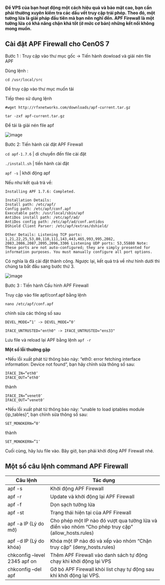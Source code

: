 **Để VPS của bạn hoạt động một cách hiệu quả và bảo mật cao, bạn cần phải thường xuyên kiểm tra các dấu vết truy cập trái phép. Theo đó, một tường lửa là giải pháp đầu tiên mà bạn nên nghĩ đến. APF Firewall là một tường lửa có khả năng chặn khá tốt (ở mức cơ bản) những kết nối không mong muốn.**

## Cài đặt APF Firewall cho CenOS 7

Bước 1 : Truy cập vào thư mục gốc -> Tiến hành dowload và giải nén file APF

Dùng lệnh :

```
cd /usr/local/src
```

Để truy cập vào thư mục muốn tải 

Tiếp theo sử dụng lệnh 

```
#wget http://rfxnetworks.com/downloads/apf-current.tar.gz

tar -zxf apf-current.tar.gz
```
Để tải là giải nén file apf

![image](https://user-images.githubusercontent.com/97047640/177678701-20758328-9169-4dfc-b02c-9fbb9ac2b450.png)

Bước 2: Tiến hành cài đặt APF Firewall

`cd apf-1.7.6` | di chuyển đến file cài đặt

`./install.sh` | tiến hành cài đặt

`apf -s`       | khởi động apf

Nếu như kết quả trả về:

```
Installing APF 1.7.6: Completed.

Installation Details: 
Install path: /etc/apf/ 
Config path: /etc/apf/conf.apf 
Executable path: /usr/local/sbin/apf 
AntiDos install path: /etc/apf/ad/
AntiDos config path: /etc/apf/ad/conf.antidos
DShield Client Parser: /etc/apf/extras/dshield/

Other Details: Listening TCP ports: 1,21,22,25,53,80,110,111,143,443,465,993,995,2082, 2083,2086,2087,2095,2096,3306 Listening UDP ports: 53,55880 Note: These ports are not auto-configured; they are simply presented for information purposes. You must manually configure all port options.
```

Có nghĩa là đã cài đặt thành công. Ngược lại, kết quả trả về như hình dưới thì chúng ta bắt đầu sang bước thứ 3.

![image](https://user-images.githubusercontent.com/97047640/177687159-b27b1a57-2b4f-46b8-9b54-6ef4c42f6f35.png)

Bước 3 : Tiến hành Cấu hình APF Firewall

Truy cập vào file apf/conf.apf bằng lệnh

```
nano /etc/apf/conf.apf
```

chỉnh sửa các thông số sau 

```
DEVEL_MODE=”1″ -> DEVEL_MODE=”0″
```
```
IFACE_UNTRUSTED="enth0" -> IFACE_UNTRUSTED="ens33"
```
 Lưu file và reload lại APF bằng lệnh `apf -r`
 
 **Một số lỗi thường gặp**
 
*Nếu lỗi xuất phát từ thông báo này: “eth0: error fetching interface information: Device not found“, bạn hãy chỉnh sửa thông số sau:
```
IFACE_IN=”eth0″
IFACE_OUT=”eth0″
```
thành
```
IFACE_IN=”venet0″
IFACE_OUT=”venet0″
```
*Nếu lỗi xuất phát từ thông báo này: “unable to load iptables module {ip_tables}“, bạn chỉnh sửa thông số sau:
```
SET_MONOKERN=”0″
```
thành
```
SET_MONOKERN=”1″
```
Cuối cùng, hãy lưu file vào. Bây giờ, bạn phải khởi động APF Firewall nhé.

## Một số câu lệnh command APF Firewall

|Câu lệnh|Tác dụng|
|-----------|-----------|
|apf -s | Khởi động APF Firewall|
|apf -r | Update và khởi động lại APF Firewall|
|apf -f | Dọn sạch tường lửa|
|apf -st | Trạng thái hiện tại của APF Firewall|
|apf -a IP {Lý do mở} | Cho phép một IP nào đó vượt qua tường lửa và điền vào nhóm “Cho phép truy cập” (allow_hosts.rules)|
|apf -d IP {Lý do khóa} | Khóa một IP nào đó và xếp vào nhóm “Chặn truy cập” (deny_hosts.rules)|
|chkconfig –level 2345 apf on | Thêm APF Firewall vào danh sách tự động chạy khi khởi động lại VPS|
|chkconfig –del apf | Gỡ bỏ APF Firewall khỏi list chạy tự động sau khi khởi động lại VPS.|
 
